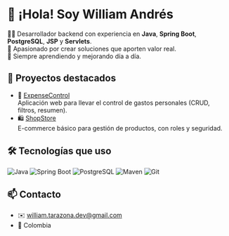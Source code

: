 # 👋 ¡Hola! Soy William Andrés

👨‍💻 Desarrollador backend con experiencia en **Java**, **Spring Boot**, **PostgreSQL**, **JSP** y **Servlets**.  
🎯 Apasionado por crear soluciones que aporten valor real.  
🧠 Siempre aprendiendo y mejorando día a día.

## 🚀 Proyectos destacados
- 📒 [ExpenseControl](https://github.com/Williams-Andres/ExpenseControl)  
  Aplicación web para llevar el control de gastos personales (CRUD, filtros, resumen).
- 🛍️ [ShopStore](https://github.com/Williams-Andres/ShopStore)  
  E-commerce básico para gestión de productos, con roles y seguridad.

## 🛠 Tecnologías que uso
![Java](https://img.shields.io/badge/Java-ED8B00?style=for-the-badge&logo=java&logoColor=white)
![Spring Boot](https://img.shields.io/badge/Spring%20Boot-6DB33F?style=for-the-badge&logo=spring-boot&logoColor=white)
![PostgreSQL](https://img.shields.io/badge/PostgreSQL-316192?style=for-the-badge&logo=postgresql&logoColor=white)
![Maven](https://img.shields.io/badge/Maven-C71A36?style=for-the-badge&logo=apache-maven&logoColor=white)
![Git](https://img.shields.io/badge/Git-F05032?style=for-the-badge&logo=git&logoColor=white)

## 📫 Contacto
- ✉️ william.tarazona.dev@gmail.com
- 📍 Colombia
